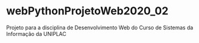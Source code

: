 # webPythonProjetoWeb2020_02
Projeto para a disciplina de Desenvolvimento Web do Curso de Sistemas da Informação da UNIPLAC
